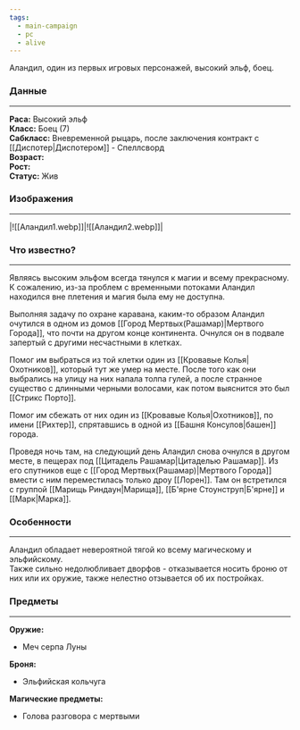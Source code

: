 ```yaml
---
tags:
  - main-campaign
  - pc
  - alive
---
```

Аландил, один из первых игровых персонажей, высокий эльф, боец.  
### Данные
---
**Раса:** Высокий эльф  
**Класс:** Боец (7)  
**Сабкласс:** Вневременной рыцарь, после заключения контракт с [[Диспотер|Диспотером]] - Спеллсворд  
**Возраст:**  
**Рост:**  
**Статус:** Жив  

### Изображения
---
|![[Аландил1.webp]]|![[Аландил2.webp]]|

### Что известно?
---
Являясь высоким эльфом всегда тянулся к магии и всему прекрасному. К сожалению, из-за проблем с временными потоками Аландил находился вне плетения и магия была ему не доступна.  

Выполняя задачу по охране каравана, каким-то образом Аландил очутился в одном из домов [[Город Мертвых(Рашамар)|Мертвого Города]], что почти на другом конце континента. Очнулся он в подвале запертый с другими несчастными в клетках.  

Помог им выбраться из той клетки один из [[Кровавые Колья|Охотников]], который тут же умер на месте.
После того как они выбрались на улицу на них напала толпа гулей, а после странное существо с длинными черными волосами, как потом выяснится это был [[Стрикс Порто]].  

Помог им сбежать от них один из [[Кровавые Колья|Охотников]], по имени [[Рихтер]], спрятавшись в одной из [[Башня Консулов|башен]] города.  

Проведя ночь там, на следующий день Аландил снова очнулся в другом месте, в пещерах под [[Цитадель Рашамар|Цитаделью Рашамар]]. Из его спутников еще с [[Город Мертвых(Рашамар)|Мертвого Города]] вмести с ним переместилась только дроу [[Лорен]]. Там он встретился с группой [[Марищь Риндаун|Марища]], [[Б'ярне Стоунструп|Б'ярне]] и [[Марк|Марка]].  

### Особенности
---
Аландил обладает невероятной тягой ко всему магическому и эльфийскому.  
Также сильно недолюбливает дворфов - отказывается носить броню от них или их оружие, также нелестно отзывается об их постройках.  

### Предметы
---
**Оружие:**

- Меч серпа Луны  

**Броня:**

- Эльфийская кольчуга  

**Магические предметы:**

- Голова разговора с мертвыми  